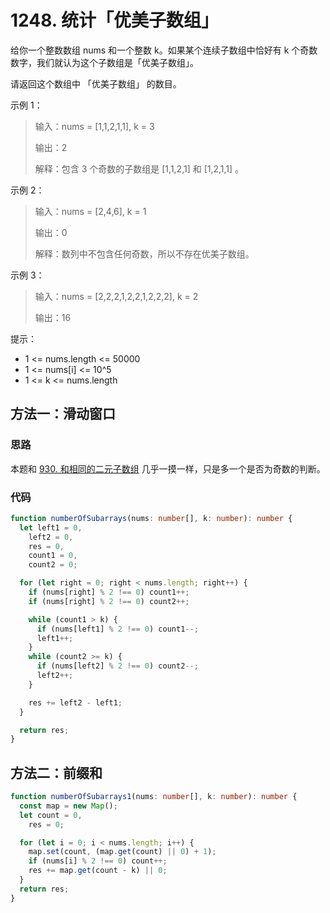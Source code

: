 # 1248. 统计「优美子数组」

给你一个整数数组 nums 和一个整数 k。如果某个连续子数组中恰好有 k 个奇数数字，我们就认为这个子数组是「优美子数组」。

请返回这个数组中 「优美子数组」 的数目。

示例 1：

> 输入：nums = [1,1,2,1,1], k = 3
>
> 输出：2
>
> 解释：包含 3 个奇数的子数组是 [1,1,2,1] 和 [1,2,1,1] 。

示例 2：

> 输入：nums = [2,4,6], k = 1
>
> 输出：0
>
> 解释：数列中不包含任何奇数，所以不存在优美子数组。

示例 3：

> 输入：nums = [2,2,2,1,2,2,1,2,2,2], k = 2
>
> 输出：16

提示：

- 1 <= nums.length <= 50000
- 1 <= nums[i] <= 10^5
- 1 <= k <= nums.length

## 方法一：滑动窗口

### 思路

本题和 [930. 和相同的二元子数组](https://github.com/shellingfordly/algorithms/tree/master/SlidingWindow/930_numSubarraysWithSum) 几乎一摸一样，只是多一个是否为奇数的判断。

### 代码

```ts
function numberOfSubarrays(nums: number[], k: number): number {
  let left1 = 0,
    left2 = 0,
    res = 0,
    count1 = 0,
    count2 = 0;

  for (let right = 0; right < nums.length; right++) {
    if (nums[right] % 2 !== 0) count1++;
    if (nums[right] % 2 !== 0) count2++;

    while (count1 > k) {
      if (nums[left1] % 2 !== 0) count1--;
      left1++;
    }
    while (count2 >= k) {
      if (nums[left2] % 2 !== 0) count2--;
      left2++;
    }

    res += left2 - left1;
  }

  return res;
}
```

## 方法二：前缀和

```ts
function numberOfSubarrays1(nums: number[], k: number): number {
  const map = new Map();
  let count = 0,
    res = 0;

  for (let i = 0; i < nums.length; i++) {
    map.set(count, (map.get(count) || 0) + 1);
    if (nums[i] % 2 !== 0) count++;
    res += map.get(count - k) || 0;
  }
  return res;
}
```
